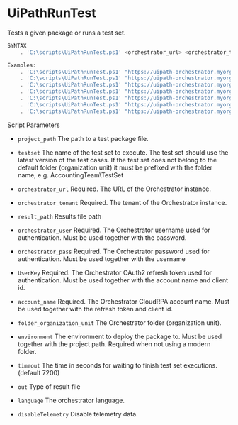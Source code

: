 
# UiPathRunTest
Tests a given package or runs a test set.
```PowerShell
SYNTAX
    . 'C:\scripts\UiPathRunTest.ps1' <orchestrator_url> <orchestrator_tenant> [-project_path <package>] [-testset <testset>] [-orchestrator_user <orchestrator_user> -orchestrator_pass <orchestrator_pass>] [-UserKey <auth_token> -account_name <account_name>] [-environment <environment>] [-folder_organization_unit <folder_organization_unit>] [-language <language>]

Examples:
    . 'C:\scripts\UiPathRunTest.ps1' "https://uipath-orchestrator.myorg.com" default -orchestrator_user admin -orchestrator_pass 123456 -S "MyRobotTests"
    . 'C:\scripts\UiPathRunTest.ps1' "https://uipath-orchestrator.myorg.com" default -orchestrator_user admin -orchestrator_pass 123456 -project_path "C:\UiPath\Project\project.json" -environment TestingEnv
    . 'C:\scripts\UiPathRunTest.ps1' "https://uipath-orchestrator.myorg.com" default -orchestrator_user admin -orchestrator_pass 123456 -project_path "C:\UiPath\Project\project.json" -folder_organization_unit MyFolder
    . 'C:\scripts\UiPathRunTest.ps1' "https://uipath-orchestrator.myorg.com" default -orchestrator_user admin -orchestrator_pass 123456 -project_path "C:\UiPath\Project\project.json" -folder_organization_unit MyFolder -environment MyEnvironment
    . 'C:\scripts\UiPathRunTest.ps1' "https://uipath-orchestrator.myorg.com" default -UserKey a7da29a2c93a717110a82 -account_name myAccount -testset "MyRobotTests"
    . 'C:\scripts\UiPathRunTest.ps1' "https://uipath-orchestrator.myorg.com" default -UserKey a7da29a2c93a717110a82 -account_name myAccount -project_path "C:\UiPath\Project\project.json" -environment TestingEnv -out junit
    . 'C:\scripts\UiPathRunTest.ps1' "https://uipath-orchestrator.myorg.com" default -UserKey a7da29a2c93a717110a82 -account_name myAccount -project_path "C:\UiPath\Project\project.json" -environment TestingEnv -result_path "C:\results.json" -out uipath -language en-US

```
Script Parameters
- `project_path` 
     The path to a test package file.

- `testset` 
     The name of the test set to execute. The test set should use the latest version of the test cases. If the test set does not belong to the default folder (organization unit) it must be prefixed with the folder name, e.g. AccountingTeam\TestSet

- `orchestrator_url`
    Required. The URL of the Orchestrator instance.

- `orchestrator_tenant` 
    Required. The tenant of the Orchestrator instance.

- `result_path` 
    Results file path

- `orchestrator_user`
    Required. The Orchestrator username used for authentication. Must be used together with the password.

- `orchestrator_pass`
    Required. The Orchestrator password used for authentication. Must be used together with the username

- `UserKey`
    Required. The Orchestrator OAuth2 refresh token used for authentication. Must be used together with the account name and client id.

- `account_name`
    Required. The Orchestrator CloudRPA account name. Must be used together with the refresh token and client id.

- `folder_organization_unit`
    The Orchestrator folder (organization unit).

- `environment`
    The environment to deploy the package to. Must be used together with the project path. Required when not using a modern folder.

- `timeout`
    The time in seconds for waiting to finish test set executions. (default 7200) 

- `out`
    Type of result file

- `language`
    The orchestrator language.

- `disableTelemetry`
    Disable telemetry data.
